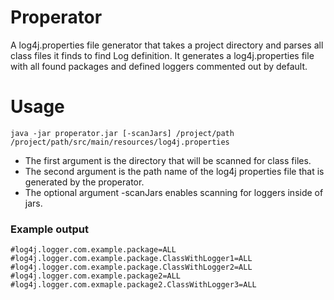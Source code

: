 Properator
==========

A log4j.properties file generator that takes a project directory and parses all
class files it finds to find Log definition. It generates a log4j.properties
file with all found packages and defined loggers commented out by default.

Usage
=====

	java -jar properator.jar [-scanJars] /project/path /project/path/src/main/resources/log4j.properties

* The first argument is the directory that will be scanned for class files. 
* The second argument is the path name of the log4j properties file that is
  generated by the properator.
* The optional argument -scanJars enables scanning for loggers inside of jars.

### Example output


	#log4j.logger.com.example.package=ALL
	#log4j.logger.com.example.package.ClassWithLogger1=ALL
	#log4j.logger.com.example.package.ClassWithLogger2=ALL
	#log4j.logger.com.example.package2=ALL
	#log4j.logger.com.exmaple.package2.ClassWithLogger3=ALL
